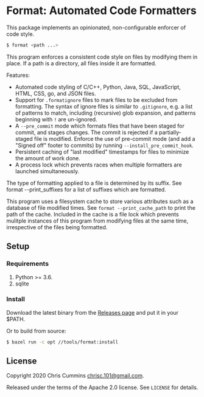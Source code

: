 # Format: Automated Code Formatters

This package implements an opinionated, non-configurable enforcer of code style.

```sh
$ format <path ...>
```

This program enforces a consistent code style on files by modifying them in
place. If a path is a directory, all files inside it are formatted.

Features:

  * Automated code styling of C/C++, Python, Java, SQL, JavaScript, HTML,
    CSS, go, and JSON files.
  * Support for `.formatignore` files to mark files to be excluded from
    formatting. The syntax of ignore files is similar to `.gitignore`, e.g. a
    list of patterns to match, including (recursive) glob expansion, and
    patterns beginning with `!` are un-ignored.
  * A `--pre_commit` mode which formats files that have been staged for commit,
    and stages changes. The commit is rejected if a partially-staged file is
    modified. Enforce the use of pre-commit mode (and add a "Signed off" footer
    to commits) by running `--install_pre_commit_hook`.
  * Persistent caching of "last modified" timestamps for files to minimize the
    amount of work done.
  * A process lock which prevents races when multiple formatters are launched
    simultaneously.

The type of formatting applied to a file is determined by its suffix. See
format --print_suffixes for a list of suffixes which are formatted.

This program uses a filesystem cache to store various attributes such as a
database of file modified times. See `format --print_cache_path` to print the
path of the cache. Included in the cache is a file lock which prevents mulitple
instances of this program from modifying files at the same time, irrespective
of the files being formatted.

## Setup

### Requirements

1. Python >= 3.6.
1. sqlite

### Install

Download the latest binary from the [Releases page](https://github.com/ChrisCummins/format) and put it in your $PATH.

Or to build from source:

```sh
$ bazel run -c opt //tools/format:install
```

## License

Copyright 2020 Chris Cummins <chrisc.101@gmail.com>.

Released under the terms of the Apache 2.0 license. See
`LICENSE` for details.
